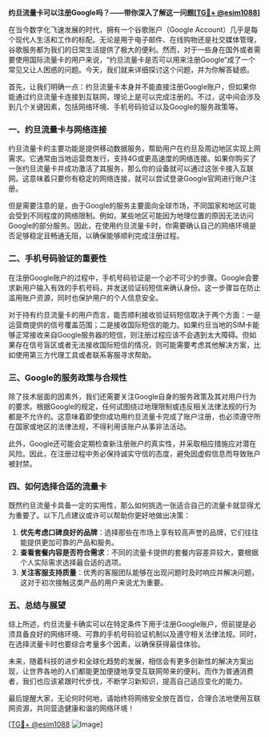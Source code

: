 **约旦流量卡可以注册Google吗？——带你深入了解这一问题[[TG💪+ @esim1088](https://t.me/s/esim1088)]**

在当今数字化飞速发展的时代，拥有一个谷歌账户（Google Account）几乎是每个现代人生活和工作的标配。无论是用于电子邮件、在线购物还是社交媒体管理，谷歌服务都为我们的日常生活提供了极大的便利。然而，对于一些身在国外或者需要使用国际流量卡的用户来说，“约旦流量卡是否可以用来注册Google”成了一个常见又让人困惑的问题。今天，我们就来详细探讨这个问题，并为你解答疑惑。

首先，让我们明确一点：约旦流量卡本身并不能直接注册Google账户，但如果你能通过约旦流量卡连接到互联网，理论上是可以完成注册的。不过，这中间会涉及到几个关键因素，包括网络环境、手机号码验证以及Google的服务政策等。

### **一、约旦流量卡与网络连接**

约旦流量卡的主要功能是提供移动数据服务，帮助用户在约旦及周边地区实现上网需求。它通常由当地运营商发行，支持4G或更高速度的网络连接。如果你购买了一张约旦流量卡并成功激活了其服务，那么你的设备就可以通过这张卡接入互联网。这意味着只要你有稳定的网络连接，就可以尝试登录Google官网进行账户注册。

但是需要注意的是，由于Google的服务主要面向全球市场，不同国家和地区可能会受到不同程度的网络限制。例如，某些地区可能因为地理位置的原因无法访问Google的部分服务。因此，在使用约旦流量卡时，你需要确认自己的网络环境是否足够稳定且畅通无阻，以确保能够顺利完成注册过程。

### **二、手机号码验证的重要性**

在注册Google账户的过程中，手机号码验证是一个必不可少的步骤。Google会要求新用户输入有效的手机号码，并发送验证码短信来确认身份。这一步骤旨在防止滥用账户资源，同时也保护用户的个人信息安全。

对于持有约旦流量卡的用户而言，能否顺利接收验证码短信取决于两个方面：一是运营商提供的信号覆盖范围；二是接收国际短信的能力。如果约旦当地的SIM卡能够正常接收来自Google服务器的短信，则注册过程应该不会遇到太大障碍。但如果存在信号盲区或者无法接收国际短信的情况，则可能需要考虑其他解决方案，比如使用第三方代理工具或者联系客服寻求帮助。

### **三、Google的服务政策与合规性**

除了技术层面的因素外，我们还需要关注Google自身的服务政策及其对用户行为的要求。根据Google的规定，任何试图绕过地理限制或违反相关法律法规的行为都是不允许的。这意味着即使你成功用约旦流量卡完成了账户注册，也必须遵守所在国家或地区的法律法规，不得利用该账户从事非法活动。

此外，Google还可能会定期检查新注册账户的真实性，并采取相应措施应对潜在风险。因此，在注册过程中务必保持诚实守信的态度，避免因虚假信息而导致账户被封禁。

### **四、如何选择合适的流量卡**

既然约旦流量卡具备一定的实用性，那么如何挑选一张适合自己的流量卡就显得尤为重要了。以下几点建议或许可以帮助你更好地做出决策：

1. **优先考虑口碑良好的品牌**：选择那些在市场上享有较高声誉的品牌，它们往往能提供更加可靠的产品和服务。
2. **查看套餐内容是否符合需求**：不同的流量卡提供的套餐内容差异较大，要根据个人实际需求选择最合适的选项。
3. **关注客服支持质量**：优秀的客服团队能够在出现问题时及时响应并解决问题，这对于初次接触这类产品的用户来说尤为重要。

### **五、总结与展望**

综上所述，约旦流量卡确实可以在特定条件下用于注册Google账户，但前提是必须具备良好的网络环境、可靠的手机号码验证机制以及遵守相关法律法规。同时，在选择流量卡时也要综合考量多个因素，以确保获得最佳体验。

未来，随着科技的进步和全球化趋势的发展，相信会有更多创新性的解决方案出现，让世界各地的人们都能更加便捷地享受互联网带来的便利。而作为普通消费者，我们也应该紧跟时代步伐，不断学习新知识，提高自己适应变化的能力。

最后提醒大家，无论何时何地，请始终将网络安全放在首位，合理合法地使用互联网资源，共同营造健康和谐的网络环境！

[[TG💪+ @esim1088](https://t.me/s/esim1088) ![Image](https://i.postimg.cc/4NQfJmqS/Snipaste-2025-05-13-00-14-12.png)]